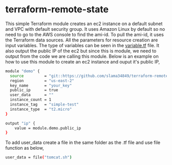 # terraform-remote-state
This simple Terraform module creates an ec2 instance on a default subnet and VPC with default security group. It uses Amazon Linux by default so no need to go to the AWS console to find the ami-id. To pull the ami-id, it uses the Terraform data sources. All the parameters for resource creation are input variables. The type of variables can be seen in the [variable.tf](http://variable.tf) file.  It also output the public IP of the ec2 but since this is module, we need to output from the code we are calling this module. Below is an example on how to use this module to create an ec2 instance and ouput it's public IP,

```bash
module "demo" {
  source         = "git::https://github.com/slama34849/terraform-remote-state.git"
  region         = "us-east-2"
  key_name       = "your_key"
  public_ip      = true
  user_data      = ""
  instance_count = 1
  instance_tag   = "simple-test"
  instance_type  = "t2.micro"
}

output "ip" {
    value = module.demo.public_ip
}
```

To add user_data create a file in the same folder as the .tf file and use file function as below,

```bash
user_data = file("tomcat.sh")
```
